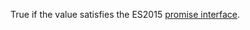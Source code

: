 True if the value satisfies the ES2015 [promise interface](https://developer.mozilla.org/en-US/docs/Web/JavaScript/Reference/Global_Objects/Promise).
